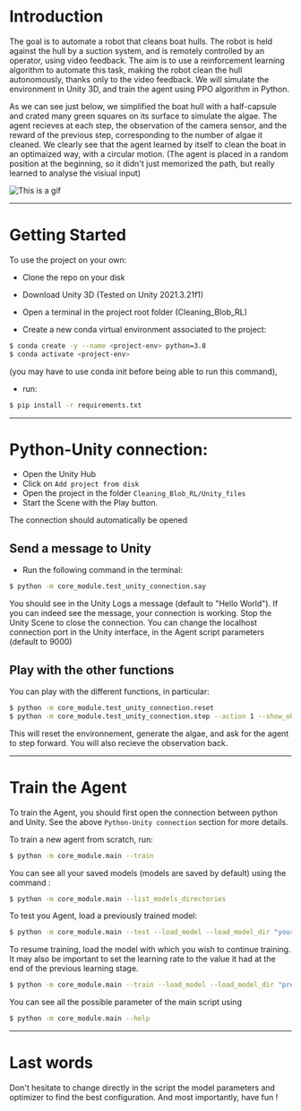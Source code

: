 
# Introduction 

The goal is to automate a robot that cleans boat hulls. The robot is held against the hull by a suction system, and is remotely controlled by an operator, using video feedback. The aim is to use a reinforcement learning algorithm to automate this task, making the robot clean the hull autonomously, thanks only to the video feedback. We will simulate the environment in Unity 3D, and train the agent using PPO algorithm in Python.

As we can see just below, we simplified the boat hull with a half-capsule and crated many green squares on its surface to simulate the algae. The agent recieves at each step, the observation of the camera sensor, and the reward of the previous step, corresponding to the number of algae it cleaned. We clearly see that the agent learned by itself to clean the boat in an optimaized way, with a circular motion. (The agent is placed in a random position at the beginning, so it didn't just memorized the path, but really learned to analyse the visiual input)

![This is a gif](assets/cleaning_blob_demo.gif)

---
# Getting Started

To use the project on your own:

* Clone the repo on your disk

* Download Unity 3D (Tested on Unity 2021.3.21f1)

* Open a terminal in the project root folder (Cleaning_Blob_RL)

* Create a new conda virtual environment associated to the project:
```bash
$ conda create -y --name <project-env> python=3.8
$ conda activate <project-env>
```

(you may have to use conda init before being able to run this command),

* run:
```bash
$ pip install -r requirements.txt
```

---
# Python-Unity connection:

* Open the Unity Hub
* Click on ``Add project from disk``
* Open the project in the folder ``Cleaning_Blob_RL/Unity_files``
* Start the Scene with the Play button.

The connection should automatically be opened 


## Send a message to Unity
* Run the following command in the terminal:

```bash
$ python -m core_module.test_unity_connection.say
```
You should see in the Unity Logs a message (default to "Hello World"). If you can indeed see the message, your connection is working. Stop the Unity Scene to close the connection.
You can change the localhost connection port in the Unity interface, in the Agent script parameters (default to 9000)

## Play with the other functions
You can play with the different functions, in particular:

```bash
$ python -m core_module.test_unity_connection.reset
$ python -m core_module.test_unity_connection.step --action 1 --show_observation
```
This will reset the environnement, generate the algae, and ask for the agent to step forward. You will also recieve the observation back.

---
# Train the Agent

To train the Agent, you should first open the connection between python and Unity. See the above ``Python-Unity connection`` section for more details.

To train a new agent from scratch, run:
```bash
$ python -m core_module.main --train
```

You can see all your saved models (models are saved by default) using the command :
```bash
$ python -m core_module.main --list_models_directories
```

To test you Agent, load a previously trained model:
```bash
$ python -m core_module.main --test --load_model --load_model_dir "your trained model directory"
```

To resume training, load the model with which you wish to continue training. It may also be important to set the learning rate to the value it had at the end of the previous learning stage.
```bash
$ python -m core_module.main --train --load_model --load_model_dir "previous_model_dir" --log_dir "previous_model_logs_dir" --lr last_lr_value
```

You can see all the possible parameter of the main script using 
```bash
$ python -m core_module.main --help
```

---
# Last words
Don't hesitate to change directly in the script the model parameters and optimizer to find the best configuration. And most importantly, have fun !
